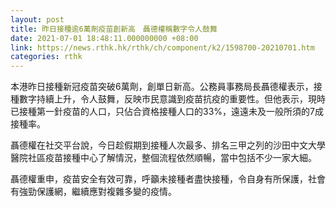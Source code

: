```yaml
---
layout: post
title: 昨日接種逾6萬劑疫苗創新高　聶德權稱數字令人鼓舞
date: 2021-07-01 18:48:11.000000000 +08:00
link: https://news.rthk.hk/rthk/ch/component/k2/1598700-20210701.htm
categories: rthk
---
```


本港昨日接種新冠疫苗突破6萬劑，創單日新高。公務員事務局長聶德權表示，接種數字持續上升，令人鼓舞，反映市民意識到疫苗抗疫的重要性。但他表示，現時已接種第一針疫苗的人口，只佔合資格接種人口的33%，遠遠未及一般所須的7成接種率。

聶德權在社交平台說，今日趁假期到接種人次最多、排名三甲之列的沙田中文大學醫院社區疫苗接種中心了解情況，整個流程依然順暢，當中包括不少一家大細。

聶德權重申，疫苗安全有效可靠，呼籲未接種者盡快接種，令自身有所保護，社會有強勁保護網，繼續應對複雜多變的疫情。
